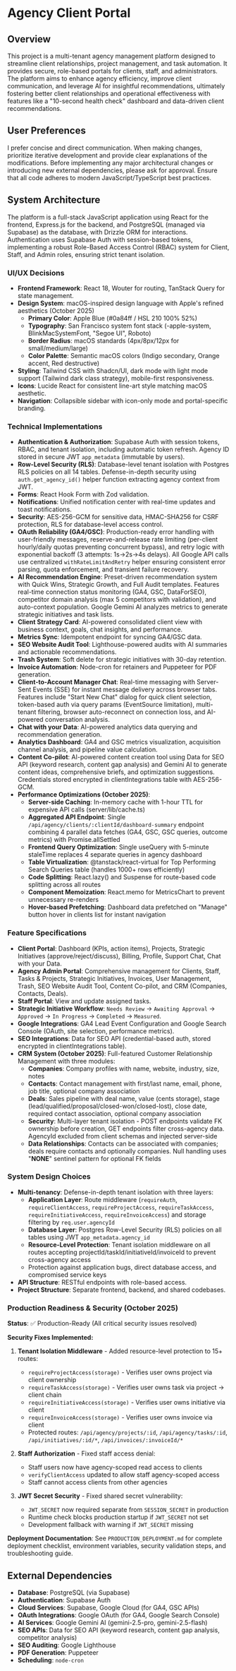 # Agency Client Portal

## Overview
This project is a multi-tenant agency management platform designed to streamline client relationships, project management, and task automation. It provides secure, role-based portals for clients, staff, and administrators. The platform aims to enhance agency efficiency, improve client communication, and leverage AI for insightful recommendations, ultimately fostering better client relationships and operational effectiveness with features like a "10-second health check" dashboard and data-driven client recommendations.

## User Preferences
I prefer concise and direct communication. When making changes, prioritize iterative development and provide clear explanations of the modifications. Before implementing any major architectural changes or introducing new external dependencies, please ask for approval. Ensure that all code adheres to modern JavaScript/TypeScript best practices.

## System Architecture
The platform is a full-stack JavaScript application using React for the frontend, Express.js for the backend, and PostgreSQL (managed via Supabase) as the database, with Drizzle ORM for interactions. Authentication uses Supabase Auth with session-based tokens, implementing a robust Role-Based Access Control (RBAC) system for Client, Staff, and Admin roles, ensuring strict tenant isolation.

### UI/UX Decisions
- **Frontend Framework**: React 18, Wouter for routing, TanStack Query for state management.
- **Design System**: macOS-inspired design language with Apple's refined aesthetics (October 2025)
  - **Primary Color**: Apple Blue (#0a84ff / HSL 210 100% 52%)
  - **Typography**: San Francisco system font stack (-apple-system, BlinkMacSystemFont, "Segoe UI", Roboto)
  - **Border Radius**: macOS standards (4px/8px/12px for small/medium/large)
  - **Color Palette**: Semantic macOS colors (Indigo secondary, Orange accent, Red destructive)
- **Styling**: Tailwind CSS with Shadcn/UI, dark mode with light mode support (Tailwind dark class strategy), mobile-first responsiveness.
- **Icons**: Lucide React for consistent line-art style matching macOS aesthetic.
- **Navigation**: Collapsible sidebar with icon-only mode and portal-specific branding.

### Technical Implementations
- **Authentication & Authorization**: Supabase Auth with session tokens, RBAC, and tenant isolation, including automatic token refresh. Agency ID stored in secure JWT `app_metadata` (immutable by users).
- **Row-Level Security (RLS)**: Database-level tenant isolation with Postgres RLS policies on all 14 tables. Defense-in-depth security using `auth.get_agency_id()` helper function extracting agency context from JWT.
- **Forms**: React Hook Form with Zod validation.
- **Notifications**: Unified notification center with real-time updates and toast notifications.
- **Security**: AES-256-GCM for sensitive data, HMAC-SHA256 for CSRF protection, RLS for database-level access control.
- **OAuth Reliability (GA4/GSC)**: Production-ready error handling with user-friendly messages, reserve-and-release rate limiting (per-client hourly/daily quotas preventing concurrent bypass), and retry logic with exponential backoff (3 attempts: 1s→2s→4s delays). All Google API calls use centralized `withRateLimitAndRetry` helper ensuring consistent error parsing, quota enforcement, and transient failure recovery.
- **AI Recommendation Engine**: Preset-driven recommendation system with Quick Wins, Strategic Growth, and Full Audit templates. Features real-time connection status monitoring (GA4, GSC, DataForSEO), competitor domain analysis (max 5 competitors with validation), and auto-context population. Google Gemini AI analyzes metrics to generate strategic initiatives and task lists.
- **Client Strategy Card**: AI-powered consolidated client view with business context, goals, chat insights, and performance.
- **Metrics Sync**: Idempotent endpoint for syncing GA4/GSC data.
- **SEO Website Audit Tool**: Lighthouse-powered audits with AI summaries and actionable recommendations.
- **Trash System**: Soft delete for strategic initiatives with 30-day retention.
- **Invoice Automation**: Node-cron for retainers and Puppeteer for PDF generation.
- **Client-to-Account Manager Chat**: Real-time messaging with Server-Sent Events (SSE) for instant message delivery across browser tabs. Features include "Start New Chat" dialog for quick client selection, token-based auth via query params (EventSource limitation), multi-tenant filtering, browser auto-reconnect on connection loss, and AI-powered conversation analysis.
- **Chat with your Data**: AI-powered analytics data querying and recommendation generation.
- **Analytics Dashboard**: GA4 and GSC metrics visualization, acquisition channel analysis, and pipeline value calculation.
- **Content Co-pilot**: AI-powered content creation tool using Data for SEO API (keyword research, content gap analysis) and Gemini AI to generate content ideas, comprehensive briefs, and optimization suggestions. Credentials stored encrypted in clientIntegrations table with AES-256-GCM.
- **Performance Optimizations (October 2025)**:
  - **Server-side Caching**: In-memory cache with 1-hour TTL for expensive API calls (server/lib/cache.ts)
  - **Aggregated API Endpoint**: Single `/api/agency/clients/:clientId/dashboard-summary` endpoint combining 4 parallel data fetches (GA4, GSC, GSC queries, outcome metrics) with Promise.allSettled
  - **Frontend Query Optimization**: Single useQuery with 5-minute staleTime replaces 4 separate queries in agency dashboard
  - **Table Virtualization**: @tanstack/react-virtual for Top Performing Search Queries table (handles 1000+ rows efficiently)
  - **Code Splitting**: React.lazy() and Suspense for route-based code splitting across all routes
  - **Component Memoization**: React.memo for MetricsChart to prevent unnecessary re-renders
  - **Hover-based Prefetching**: Dashboard data prefetched on "Manage" button hover in clients list for instant navigation

### Feature Specifications
- **Client Portal**: Dashboard (KPIs, action items), Projects, Strategic Initiatives (approve/reject/discuss), Billing, Profile, Support Chat, Chat with your Data.
- **Agency Admin Portal**: Comprehensive management for Clients, Staff, Tasks & Projects, Strategic Initiatives, Invoices, User Management, Trash, SEO Website Audit Tool, Content Co-pilot, and CRM (Companies, Contacts, Deals).
- **Staff Portal**: View and update assigned tasks.
- **Strategic Initiative Workflow**: `Needs Review` → `Awaiting Approval` → `Approved` → `In Progress` → `Completed` → `Measured`.
- **Google Integrations**: GA4 Lead Event Configuration and Google Search Console (OAuth, site selection, performance metrics).
- **SEO Integrations**: Data for SEO API (credential-based auth, stored encrypted in clientIntegrations table).
- **CRM System (October 2025)**: Full-featured Customer Relationship Management with three modules:
  - **Companies**: Company profiles with name, website, industry, size, notes
  - **Contacts**: Contact management with first/last name, email, phone, job title, optional company association
  - **Deals**: Sales pipeline with deal name, value (cents storage), stage (lead/qualified/proposal/closed-won/closed-lost), close date, required contact association, optional company association
  - **Security**: Multi-layer tenant isolation - POST endpoints validate FK ownership before creation, GET endpoints filter cross-agency data. AgencyId excluded from client schemas and injected server-side
  - **Data Relationships**: Contacts can be associated with companies; deals require contacts and optionally companies. Null handling uses "__NONE__" sentinel pattern for optional FK fields

### System Design Choices
- **Multi-tenancy**: Defense-in-depth tenant isolation with three layers:
  - **Application Layer**: Route middleware (`requireAuth`, `requireClientAccess`, `requireProjectAccess`, `requireTaskAccess`, `requireInitiativeAccess`, `requireInvoiceAccess`) and storage filtering by `req.user.agencyId`
  - **Database Layer**: Postgres Row-Level Security (RLS) policies on all tables using JWT `app_metadata.agency_id`
  - **Resource-Level Protection**: Tenant isolation middleware on all routes accepting projectId/taskId/initiativeId/invoiceId to prevent cross-agency access
  - Protection against application bugs, direct database access, and compromised service keys
- **API Structure**: RESTful endpoints with role-based access.
- **Project Structure**: Separate frontend, backend, and shared codebases.

### Production Readiness & Security (October 2025)
**Status**: ✅ Production-Ready (All critical security issues resolved)

**Security Fixes Implemented:**
1. **Tenant Isolation Middleware** - Added resource-level protection to 15+ routes:
   - `requireProjectAccess(storage)` - Verifies user owns project via client ownership
   - `requireTaskAccess(storage)` - Verifies user owns task via project → client chain
   - `requireInitiativeAccess(storage)` - Verifies user owns initiative via client
   - `requireInvoiceAccess(storage)` - Verifies user owns invoice via client
   - Protected routes: `/api/agency/projects/:id`, `/api/agency/tasks/:id`, `/api/initiatives/:id/*`, `/api/invoices/:invoiceId/*`

2. **Staff Authorization** - Fixed staff access denial:
   - Staff users now have agency-scoped read access to clients
   - `verifyClientAccess` updated to allow staff agency-scoped access
   - Staff cannot access clients from other agencies

3. **JWT Secret Security** - Fixed shared secret vulnerability:
   - `JWT_SECRET` now required separate from `SESSION_SECRET` in production
   - Runtime check blocks production startup if `JWT_SECRET` not set
   - Development fallback with warning if `JWT_SECRET` missing

**Deployment Documentation**: See `PRODUCTION_DEPLOYMENT.md` for complete deployment checklist, environment variables, security validation steps, and troubleshooting guide.

## External Dependencies
- **Database**: PostgreSQL (via Supabase)
- **Authentication**: Supabase Auth
- **Cloud Services**: Supabase, Google Cloud (for GA4, GSC APIs)
- **OAuth Integrations**: Google OAuth (for GA4, Google Search Console)
- **AI Services**: Google Gemini AI (gemini-2.5-pro, gemini-2.5-flash)
- **SEO APIs**: Data for SEO API (keyword research, content gap analysis, competitor analysis)
- **SEO Auditing**: Google Lighthouse
- **PDF Generation**: Puppeteer
- **Scheduling**: `node-cron`